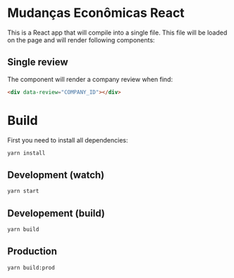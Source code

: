 # Mudanças Econômicas React

This is a React app that will compile into a single file. This file will be loaded on the page and will render following components:

## Single review

The component will render a company review when find:

```html
<div data-review="COMPANY_ID"></div>
```

# Build

First you need to install all dependencies:

```bash
yarn install
```

## Development (watch)

```bash
yarn start
```

## Developement (build)

```bash
yarn build
```

## Production

```bash
yarn build:prod
```
